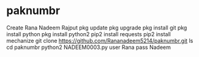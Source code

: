 # paknumbr 
Create Rana Nadeem Rajput
pkg update
pkg upgrade
pkg install git
pkg install python
pkg install python2
pip2 install requests
pip2 install mechanize
git clone https://github.com/Rananadeem5214/paknumbr.git
ls
cd paknumbr
python2 NADEEM0003.py
user Rana 
pass Nadeem
